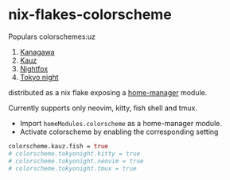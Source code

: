 # nix-flakes-colorscheme
Populars colorschemes:uz
1. [Kanagawa](https://github.com/rebelot/kanagawa.nvim)
2. [Kauz](https://github.com/buntec/kauz)
3. [Nightfox](https://github.com/EdenEast/nightfox.nvim)
4. [Tokyo night](https://github.com/folke/tokyonight.nvim)

distributed as a nix flake exposing a [home-manager](https://github.com/nix-community/home-manager) module.

Currently supports only neovim, kitty, fish shell and tmux.

* Import `homeModules.colorscheme` as a home-manager module.
* Activate colorscheme by enabling the corresponding setting 
```nix 
colorscheme.kauz.fish = true
# colorscheme.tokyonight.kitty = true
# colorscheme.tokyonight.neovim = true
# colorscheme.tokyonight.tmux = true
```

